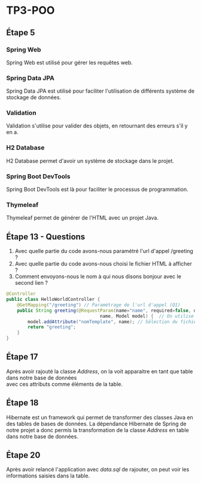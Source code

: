 # TP3-POO  

## Étape 5

### Spring Web  
Spring Web est utilisé pour gérer les requêtes web.  
  
  
### Spring Data JPA  
Spring Data JPA est utilisé pour faciliter l'utilisation de différents système de stockage de données.  
  
  
### Validation  
Validation s'utilise pour valider des objets, en retournant des erreurs s'il y en a.  
  
  
### H2 Database  
H2 Database permet d'avoir un système de stockage dans le projet.  
  
  
### Spring Boot DevTools  
Spring Boot DevTools est là pour faciliter le processus de programmation.  
  
  
### Thymeleaf  
Thymeleaf permet de générer de l'HTML avec un projet Java.

## Étape 13 - Questions

1. Avec quelle partie du code avons-nous paramétré l'url d'appel /greeting ?
2. Avec quelle partie du code avons-nous choisi le fichier HTML à afficher ?
3. Comment envoyons-nous le nom à qui nous disons bonjour avec le second lien ?

```Java
@Controller
public class HelloWorldController {
    @GetMapping("/greeting") // Paramétrage de l'url d'appel (Q1)
    public String greeting(@RequestParam(name="name", required=false, defaultValue="World") String 
                                   name, Model model) {  // On utilise @RequestParam pour envoyer le nom (Q3)
        model.addAttribute("nomTemplate", name); // Sélection du fichier HTML à afficher (Q2)
        return "greeting";
    }
}
```

## Étape 17

Après avoir rajouté la classe *Address*, on la voit apparaitre en tant que table dans notre base de données  
avec ces attributs comme éléments de la table.

## Étape 18

Hibernate est un framework qui permet de transformer des classes Java en des tables de bases de données. 
La dépendance Hibernate de Spring de notre projet a donc permis la transformation de la classe *Address*
en table dans notre base de données.

## Étape 20
Après avoir relancé l'application avec *data.sql* de rajouter, on peut voir les informations saisies dans la table.
